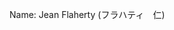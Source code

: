 Name: Jean Flaherty (フラハティ　仁)
<!--### About Me

I'm Jean Flaherty, a software engineer at IHS Markit. I like to make iOS apps📱and learn about machine learning 🤖.

### Accomplishments

* <img height="20" width="20" src="https://avatars0.githubusercontent.com/u/43524216?s=60&v=4"> Started [mobile-use](https://github.com/mobile-use) at the age of 13 with my first iOS app [speed-dail](https://github.com/mobile-use/speed-dial), and later [pechakucha-note](https://github.com/mobile-use/pechakucha-note) and [manual-capture](https://github.com/mobile-use/manual-capture).
* 🏆 1st place winner of two university programming conference contests: [CS101](https://github.com/kobejean/cs-101-final-project-the-lost-totoro), [CS102](https://github.com/kobejean/cs-102-final-project-cfd).
* <img height="20" width="20" src="https://avatars0.githubusercontent.com/u/15658638?s=60&v=4"> Contributed `tf.roll` to TensorFlow in [#14953](https://github.com/tensorflow/tensorflow/pull/14953) which was later featured in the [DeepDream Tutorial](https://www.tensorflow.org/tutorials/generative/deepdream#optional_scaling_up_with_tiles).
* 🦌 Owner/Creator of [svelte-mock](https://kobejean.github.io/svelte-mock/) an open source npm package to help you unit test your svelte components.

### Stats

<a href="https://github.com/anuraghazra/github-readme-stats">
  <img align="center" src="https://github-readme-stats.vercel.app/api?username=kobejean&count_private=true&hide=issues&show_icons=true" />
</a>
<a href="https://github.com/anuraghazra/github-readme-stats">
  <img align="center" src="https://github-readme-stats.vercel.app/api/top-langs/?username=kobejean&hide=&layout=compact" />
</a>
-->
<!--
**kobejean/kobejean** is a ✨ _special_ ✨ repository because its `README.md` (this file) appears on your GitHub profile.

Here are some ideas to get you started:

- 🔭 I’m currently working on ...
- 🌱 I’m currently learning ...
- 👯 I’m looking to collaborate on ...
- 🤔 I’m looking for help with ...
- 💬 Ask me about ...
- 📫 How to reach me: ...
- 😄 Pronouns: ...
- ⚡ Fun fact: ...
-->
